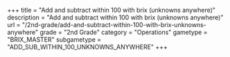 +++
title = "Add and subtract within 100 with brix (unknowns anywhere)"
description = "Add and subtract within 100 with brix (unknowns anywhere)"
url = "/2nd-grade/add-and-subtract-within-100-with-brix-unknowns-anywhere"
grade = "2nd Grade"
category = "Operations"
gametype = "BRIX_MASTER"
subgametype = "ADD_SUB_WITHIN_100_UNKNOWNS_ANYWHERE"
+++